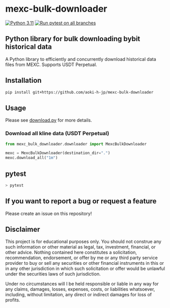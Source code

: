 # mexc-bulk-downloader

[![Python 3.11](https://img.shields.io/badge/python-3.11-blue.svg)](https://www.python.org/downloads/release/python-3110//)
[![Run pytest on all branches](https://github.com/aoki-h-jp/mexc-bulk-downloader/actions/workflows/pytest.yml/badge.svg?branch=main)](https://github.com/aoki-h-jp/mexc-bulk-downloader/actions/workflows/pytest.yml)


## Python library for bulk downloading bybit historical data
A Python library to efficiently and concurrently download historical data files from MEXC. Supports USDT Perpetual.

## Installation

```bash
pip install git+https://github.com/aoki-h-jp/mexc-bulk-downloader
```

## Usage
Please see [download.py](example/download.py) for more details.
### Download all kline data (USDT Perpetual)

```python
from mexc_bulk_downloader.downloader import MexcBulkDownloader

mexc = MexcBulkDownloader(destination_dir=".")
mexc.download_all("1m")
```

## pytest
```bash
> pytest
```

## If you want to report a bug or request a feature
Please create an issue on this repository!

## Disclaimer
This project is for educational purposes only. You should not construe any such information or other material as legal,
tax, investment, financial, or other advice. Nothing contained here constitutes a solicitation, recommendation,
endorsement, or offer by me or any third party service provider to buy or sell any securities or other financial
instruments in this or in any other jurisdiction in which such solicitation or offer would be unlawful under the
securities laws of such jurisdiction.

Under no circumstances will I be held responsible or liable in any way for any claims, damages, losses, expenses, costs,
or liabilities whatsoever, including, without limitation, any direct or indirect damages for loss of profits.

